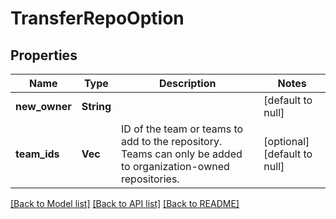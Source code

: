 # TransferRepoOption

## Properties
Name | Type | Description | Notes
------------ | ------------- | ------------- | -------------
**new_owner** | **String** |  | [default to null]
**team_ids** | **Vec<i64>** | ID of the team or teams to add to the repository. Teams can only be added to organization-owned repositories. | [optional] [default to null]

[[Back to Model list]](../README.md#documentation-for-models) [[Back to API list]](../README.md#documentation-for-api-endpoints) [[Back to README]](../README.md)


